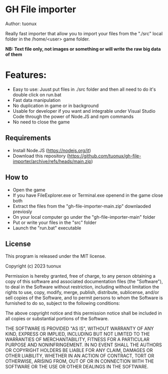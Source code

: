 # GH File importer

Author: tuonux

Really fast importer that allow you to import your files from the "./src" local folder in the /home/\<user\> game folder.

**NB: Text file only, not images or something or will write the raw big data of them**

# Features:

- Easy to use: Juust put files in ./src folder and then all need to do it's double click on run.bat
- Fast data manipulation
- No duplication in game or in background
- Usable for developer if you want and integrable under Visual Studio Code through the power of Node.JS and npm commands
- No need to close the game

## Requirements

- Install Node.JS (https://nodejs.org/it)
- Download this repository (https://github.com/tuonux/gh-file-importer/archive/refs/heads/main.zip)

## How to

- Open the game
- If you have FileExplorer.exe or Terminal.exe openend in the game close both
- Extract the files from the "gh-file-importer-main.zip" downlaoded previosly
- On your local computer go under the "gh-file-importer-main" folder
- Put or write your files in the "src" folder
- Launch the "run.bat" executable

## License

This program is released under the MIT license.

Copyright (c) 2023 tuonux

Permission is hereby granted, free of charge, to any person
obtaining a copy of this software and associated documentation
files (the "Software"), to deal in the Software without
restriction, including without limitation the rights to use,
copy, modify, merge, publish, distribute, sublicense, and/or sell
copies of the Software, and to permit persons to whom the
Software is furnished to do so, subject to the following
conditions:

The above copyright notice and this permission notice shall be
included in all copies or substantial portions of the Software.

THE SOFTWARE IS PROVIDED "AS IS", WITHOUT WARRANTY OF ANY KIND,
EXPRESS OR IMPLIED, INCLUDING BUT NOT LIMITED TO THE WARRANTIES
OF MERCHANTABILITY, FITNESS FOR A PARTICULAR PURPOSE AND
NONINFRINGEMENT. IN NO EVENT SHALL THE AUTHORS OR COPYRIGHT
HOLDERS BE LIABLE FOR ANY CLAIM, DAMAGES OR OTHER LIABILITY,
WHETHER IN AN ACTION OF CONTRACT, TORT OR OTHERWISE, ARISING
FROM, OUT OF OR IN CONNECTION WITH THE SOFTWARE OR THE USE OR
OTHER DEALINGS IN THE SOFTWARE.
